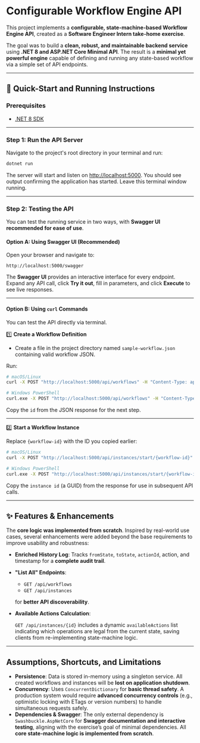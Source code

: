 # Configurable Workflow Engine API

This project implements a **configurable, state-machine-based Workflow Engine API**, created as a **Software Engineer Intern take-home exercise**.

The goal was to build a **clean, robust, and maintainable backend service** using **.NET 8 and ASP.NET Core Minimal API**. The result is a **minimal yet powerful engine** capable of defining and running any state-based workflow via a simple set of API endpoints.

---

## 🚀 Quick-Start and Running Instructions

### Prerequisites

* [.NET 8 SDK](https://dotnet.microsoft.com/en-us/download/dotnet/8.0)

---

### Step 1: Run the API Server

Navigate to the project's root directory in your terminal and run:

```bash
dotnet run
```

The server will start and listen on [http://localhost:5000](http://localhost:5000). You should see output confirming the application has started. Leave this terminal window running.

---

### Step 2: Testing the API

You can test the running service in two ways, with **Swagger UI recommended for ease of use**.

#### Option A: Using Swagger UI (Recommended)

Open your browser and navigate to:

```
http://localhost:5000/swagger
```

The **Swagger UI** provides an interactive interface for every endpoint. Expand any API call, click **Try it out**, fill in parameters, and click **Execute** to see live responses.

---

#### Option B: Using `curl` Commands

You can test the API directly via terminal.

1️⃣ **Create a Workflow Definition**

* Create a file in the project directory named `sample-workflow.json` containing valid workflow JSON.

Run:

```bash
# macOS/Linux
curl -X POST "http://localhost:5000/api/workflows" -H "Content-Type: application/json" -d "@sample-workflow.json"

# Windows PowerShell
curl.exe -X POST "http://localhost:5000/api/workflows" -H "Content-Type: application/json" -d "@sample-workflow.json"
```

Copy the `id` from the JSON response for the next step.

---

2️⃣ **Start a Workflow Instance**

Replace `{workflow-id}` with the ID you copied earlier:

```bash
# macOS/Linux
curl -X POST "http://localhost:5000/api/instances/start/{workflow-id}"

# Windows PowerShell
curl.exe -X POST "http://localhost:5000/api/instances/start/{workflow-id}"
```

Copy the `instance id` (a GUID) from the response for use in subsequent API calls.

---

## ✨ Features & Enhancements

The **core logic was implemented from scratch**. Inspired by real-world use cases, several enhancements were added beyond the base requirements to improve usability and robustness:

* **Enriched History Log**: Tracks `fromState`, `toState`, `actionId`, action, and timestamp for a **complete audit trail**.
* **"List All" Endpoints**:

  * `GET /api/workflows`
  * `GET /api/instances`

  for **better API discoverability**.
* **Available Actions Calculation**:

  `GET /api/instances/{id}` includes a dynamic `availableActions` list indicating which operations are legal from the current state, saving clients from re-implementing state-machine logic.

---

## Assumptions, Shortcuts, and Limitations

* **Persistence**: Data is stored in-memory using a singleton service. All created workflows and instances will be **lost on application shutdown**.
* **Concurrency**: Uses `ConcurrentDictionary` for **basic thread safety**. A production system would require **advanced concurrency controls** (e.g., optimistic locking with ETags or version numbers) to handle simultaneous requests safely.
* **Dependencies & Swagger**: The only external dependency is `Swashbuckle.AspNetCore` for **Swagger documentation and interactive testing**, aligning with the exercise’s goal of minimal dependencies. All **core state-machine logic is implemented from scratch**.
